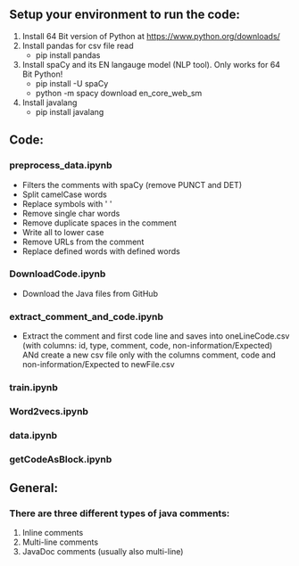 ## Setup your environment to run the code:

1. Install 64 Bit version of Python at https://www.python.org/downloads/
2. Install pandas for csv file read 
	- pip install pandas
3. Install spaCy and its EN langauge model (NLP tool). Only works for 64 Bit Python!
	- pip install -U spaCy
	- python -m spacy download en_core_web_sm
4. Install javalang	
	- pip install javalang

## Code:
### preprocess_data.ipynb
- Filters the comments with spaCy (remove PUNCT and DET)
- Split camelCase words
- Replace symbols with ' '
- Remove single char words
- Remove duplicate spaces in the comment
- Write all to lower case
- Remove URLs from the comment
- Replace defined words with defined words

### DownloadCode.ipynb
- Download the Java files from GitHub

### extract_comment_and_code.ipynb
- Extract the comment and first code line and saves into oneLineCode.csv (with columns: id, type, comment, code, non-information/Expected) ANd create a new csv file only with the columns comment, code and non-information/Expected to newFile.csv

### train.ipynb

### Word2vecs.ipynb

### data.ipynb

### getCodeAsBlock.ipynb


## General:
### There are three different types of java comments:
1. Inline comments
2. Multi-line comments
3. JavaDoc comments (usually also multi-line)
